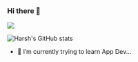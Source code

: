 ### Hi there 👋
  <a href="https://github.com/DenverCoder1/readme-typing-svg"><img src="https://readme-typing-svg.herokuapp.com?lines=Information+Technology+Student;Always%20learning%20new%20things&center=true&width=500&height=50"></a>

![Harsh's GitHub stats](https://github-readme-stats.vercel.app/api?username=Hsrah00&show_icons=true&theme=radical)

- 🌱 I’m currently trying to learn App Dev... 


